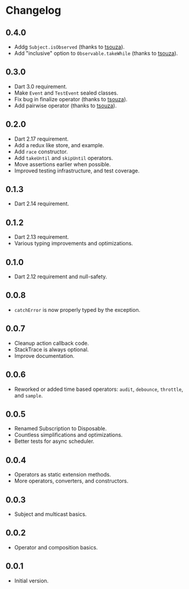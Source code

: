 # Changelog

## 0.4.0

- Addg `Subject.isObserved` (thanks to [tsouza](https://github.com/tsouza)).
- Add "inclusive" option to `Observable.takeWhile` (thanks to [tsouza](https://github.com/tsouza)).

## 0.3.0

- Dart 3.0 requirement.
- Make `Event` and `TestEvent` sealed classes.
- Fix bug in finalize operator (thanks to [tsouza](https://github.com/tsouza)).
- Add pairwise operator (thanks to [tsouza](https://github.com/tsouza)).

## 0.2.0

- Dart 2.17 requirement.
- Add a redux like store, and example.
- Add `race` constructor.
- Add `takeUntil` and `skipUntil` operators.
- Move assertions earlier when possible.
- Improved testing infrastructure, and test coverage.

## 0.1.3

- Dart 2.14 requirement.

## 0.1.2

- Dart 2.13 requirement.
- Various typing improvements and optimizations.

## 0.1.0

- Dart 2.12 requirement and null-safety.

## 0.0.8

- `catchError` is now properly typed by the exception.

## 0.0.7

- Cleanup action callback code.
- StackTrace is always optional.
- Improve documentation.

## 0.0.6

- Reworked or added time based operators: `audit`, `debounce`, `throttle`, and `sample`.

## 0.0.5

- Renamed Subscription to Disposable.
- Countless simplifications and optimizations.
- Better tests for async scheduler.

## 0.0.4

- Operators as static extension methods.
- More operators, converters, and constructors.

## 0.0.3

- Subject and multicast basics.

## 0.0.2

- Operator and composition basics.

## 0.0.1

- Initial version.

